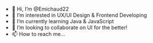 - 👋 Hi, I’m @Emichaud22
- 👀 I’m interested in UX/UI Design & Frontend Developing
- 🌱 I’m currently learning Java & JavaScript
- 💞️ I’m looking to collaborate on UI for the better!
- 📫 How to reach me...

<!---
Emichaud22/Emichaud22 is a ✨ special ✨ repository because its `README.md` (this file) appears on your GitHub profile.
You can click the Preview link to take a look at your changes.
--->
